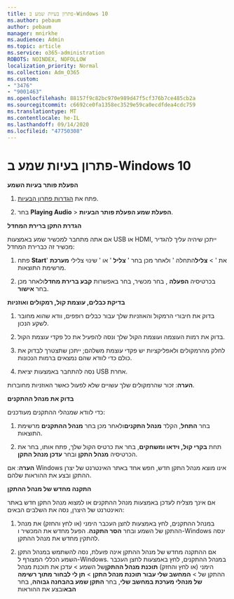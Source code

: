 ```yaml
---
title: פתרון בעיות שמע ב-Windows 10
ms.author: pebaum
author: pebaum
manager: mnirkhe
ms.audience: Admin
ms.topic: article
ms.service: o365-administration
ROBOTS: NOINDEX, NOFOLLOW
localization_priority: Normal
ms.collection: Adm_O365
ms.custom:
- "3476"
- "9001463"
ms.openlocfilehash: 88157f9c82bc970e989d47f5cf376b7ce485cb2a
ms.sourcegitcommit: c6692ce0fa1358ec3529e59ca0ecdfdea4cdc759
ms.translationtype: MT
ms.contentlocale: he-IL
ms.lasthandoff: 09/14/2020
ms.locfileid: "47750308"
---
```

# <a name="troubleshooting-audio-issues-in-windows-10"></a>פתרון בעיות שמע ב-Windows 10

**הפעלת פותר בעיות השמע**

1.  פתח את [הגדרות פתרון הבעיות](ms-settings:troubleshoot).

2.  בחר **Playing Audio**  >  **הפעלת שמע הפעלת פותר הבעיות**.

**הגדרת התקן ברירת המחדל**

אם אתה מתחבר למכשיר שמע באמצעות USB או HDMI, ייתכן שיהיה עליך להגדיר מכשיר זה כברירת המחדל:

1. פתח **Start**את '  >  **צליל**התחלה ' ולאחר מכן בחר ' **צליל** ' או ' שינוי צלילי **מערכת** ' מרשימת התוצאות.

2.  בכרטיסיה **הפעלה** , בחר מכשיר, בחר באפשרות **קבע ברירת מחדל**ולאחר מכן בחר **אישור**.

**בדיקת כבלים, עוצמת קול, רמקולים ואוזניות**

1. בדוק את חיבורי הרמקול והאוזניות שלך עבור כבלים רופפים, וודא שהוא מחובר לשקע הנכון.

2. בדוק את רמות העוצמה ועוצמת הקול שלך ונסה להפעיל את כל פקדי עוצמת הקול.

3. לחלק מהרמקולים ולאפליקציות יש פקדי עוצמת משלהם; ייתכן שתצטרך לבדוק את כולם כדי לוודא שהם נמצאים ברמות הנכונות.

4. נסה להתחבר באמצעות יציאת USB אחרת.

**הערה**: זכור שהרמקולים שלך עשויים שלא לפעול כאשר האוזניות מחוברות.

**בדוק את מנהל ההתקנים**

כדי לוודא שמנהלי ההתקנים מעודכנים:

1. בחר **התחל**, הקלד **מנהל התקנים**ולאחר מכן בחר **מנהל ההתקנים** מרשימת התוצאות.

2. תחת **בקרי קול, וידאו ומשחקים**, בחר את כרטיס הקול שלך, פתח אותו, בחר את הכרטיסיה **מנהל התקן** ובחר **עדכן מנהל התקן**.

**הערה**: אם Windows אינו מוצא מנהל התקן חדש, חפש אחד באתר האינטרנט של יצרן ההתקן ובצע את ההוראות שלהם.

**התקנה מחדש של מנהל ההתקן**

אם אינך מצליח לעדכן באמצעות מנהל ההתקנים או למצוא מנהל התקן חדש באתר האינטרנט של היצרן, נסה את השלבים הבאים:

1. במנהל ההתקנים, לחץ באמצעות לחצן העכבר הימני (או לחץ והחזק) את מנהל ההתקן של השמע ובחר **הסר התקנה**. הפעל מחדש את המכשיר ו-Windows ינסה להתקין מחדש את מנהל ההתקן.

2. אם ההתקנה מחדש של מנהל ההתקן אינה פועלת, נסה להשתמש במנהל התקן השמע הכללי המצורף ל-Windows. במנהל ההתקנים, לחץ באמצעות לחצן העכבר הימני (או לחץ והחזק) **תוכנת מנהל ההתקן**של השמע > עדכן את תוכנת מנהל ההתקן של  >  **המחשב שלי עבור תוכנת מנהל התקן**  >  **תן לי לבחור מתוך רשימה של מנהלי מערכת במחשב שלי**, בחר **התקן שמע בהבחנה גבוהה**, בחר **הבא**ובצע את ההוראות
